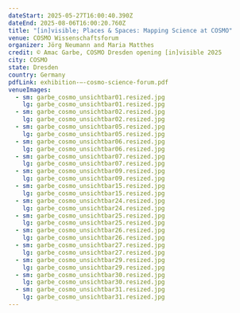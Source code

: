 ```yaml
---
dateStart: 2025-05-27T16:00:40.390Z
dateEnd: 2025-08-06T16:00:20.760Z
title: "[in]visible; Places & Spaces: Mapping Science at COSMO"
venue: COSMO Wissenschaftsforum
organizer: Jörg Neumann and Maria Matthes
credit: © Amac Garbe, COSMO Dresden opening [in]visible 2025
city: COSMO
state: Dresden
country: Germany
pdfLink: exhibition-–-cosmo-science-forum.pdf
venueImages:
  - sm: garbe_cosmo_unsichtbar01.resized.jpg
    lg: garbe_cosmo_unsichtbar01.resized.jpg
  - sm: garbe_cosmo_unsichtbar02.resized.jpg
    lg: garbe_cosmo_unsichtbar02.resized.jpg
  - sm: garbe_cosmo_unsichtbar05.resized.jpg
    lg: garbe_cosmo_unsichtbar05.resized.jpg
  - sm: garbe_cosmo_unsichtbar06.resized.jpg
    lg: garbe_cosmo_unsichtbar06.resized.jpg
  - sm: garbe_cosmo_unsichtbar07.resized.jpg
    lg: garbe_cosmo_unsichtbar07.resized.jpg
  - sm: garbe_cosmo_unsichtbar09.resized.jpg
    lg: garbe_cosmo_unsichtbar09.resized.jpg
  - sm: garbe_cosmo_unsichtbar15.resized.jpg
    lg: garbe_cosmo_unsichtbar15.resized.jpg
  - sm: garbe_cosmo_unsichtbar24.resized.jpg
    lg: garbe_cosmo_unsichtbar24.resized.jpg
  - sm: garbe_cosmo_unsichtbar25.resized.jpg
    lg: garbe_cosmo_unsichtbar25.resized.jpg
  - sm: garbe_cosmo_unsichtbar26.resized.jpg
    lg: garbe_cosmo_unsichtbar26.resized.jpg
  - sm: garbe_cosmo_unsichtbar27.resized.jpg
    lg: garbe_cosmo_unsichtbar27.resized.jpg
  - sm: garbe_cosmo_unsichtbar29.resized.jpg
    lg: garbe_cosmo_unsichtbar29.resized.jpg
  - sm: garbe_cosmo_unsichtbar30.resized.jpg
    lg: garbe_cosmo_unsichtbar30.resized.jpg
  - sm: garbe_cosmo_unsichtbar31.resized.jpg
    lg: garbe_cosmo_unsichtbar31.resized.jpg
---
```

